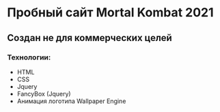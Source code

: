 # Пробный сайт Mortal Kombat 2021
## Создан не для коммерческих целей
### Технологии:
- HTML
- CSS
- Jquery
- FancyBox (Jquery)
- Анимация логотипа Wallpaper Engine
